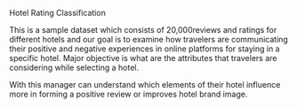Hotel Rating Classification

This is a sample dataset which consists of 20,000reviews and ratings for different hotels
and our goal is to examine how travelers are communicating their positive and negative experiences in online platforms for staying in a specific hotel.
Major objective is what are the attributes that travelers are considering while selecting a hotel.

With this manager can understand which elements of their hotel influence more in forming a positive review
or improves hotel brand image.

